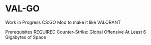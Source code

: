 # VAL-GO
Work in Progress CS:GO Mod to make it like VALORANT 

Prerequisites REQUIRED
Counter-Strike: Global Offensive
At Least 6 Gigabytes of Space
